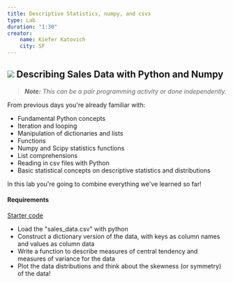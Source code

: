 ```yaml
---
title: Descriptive Statistics, numpy, and csvs
type: Lab
duration: "1:30"
creator:
    name: Kiefer Katovich
    city: SF
---
```


## ![](https://ga-dash.s3.amazonaws.com/production/assets/logo-9f88ae6c9c3871690e33280fcf557f33.png) Describing Sales Data with Python and Numpy


> ***Note:*** _This can be a pair programming activity or done independently._

From previous days you're already familiar with:

- Fundamental Python concepts
- Iteration and looping
- Manipulation of dictionaries and lists
- Functions
- Numpy and Scipy statistics functions
- List comprehensions
- Reading in csv files with Python
- Basic statistical concepts on descriptive statistics and distributions

In this lab you're going to combine everything we've learned so far!

#### Requirements

[Starter code]('./describe-sales-data.ipynb')

- Load the "sales_data.csv" with python
- Construct a dictionary version of the data, with keys as column names and values as column data
- Write a function to describe measures of central tendency and measures of variance for the data
- Plot the data distributions and think about the skewness (or symmetry) of the data!
